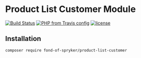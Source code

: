 # Product List Customer Module
[![Build Status](https://travis-ci.org/fond-of/spryker-product-list-customer.svg?branch=master)](https://travis-ci.org/fond-of/spryker-product-list-customer)
[![PHP from Travis config](https://img.shields.io/travis/php-v/symfony/symfony.svg)](https://php.net/)
[![license](https://img.shields.io/github/license/mashape/apistatus.svg)](https://packagist.org/packages/fond-of-spryker/product-list-customer)

## Installation

```
composer require fond-of-spryker/product-list-customer
```

